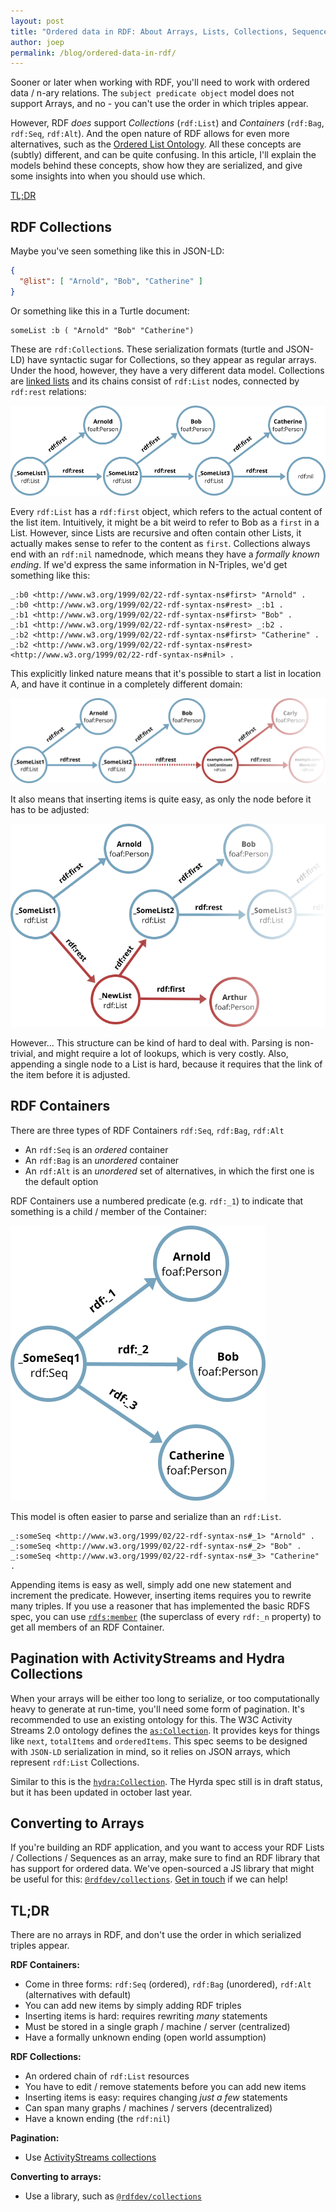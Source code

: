```yaml
---
layout: post
title: "Ordered data in RDF: About Arrays, Lists, Collections, Sequences and Pagination"
author: joep
permalink: /blog/ordered-data-in-rdf/
---
```


Sooner or later when working with RDF, you'll need to work with ordered data / n-ary relations.
The `subject predicate object` model does not support Arrays, and no - you can't use the order in which triples appear.

However, RDF _does_ support _Collections_ (`rdf:List`) and _Containers_ (`rdf:Bag`, `rdf:Seq`, `rdf:Alt`).
And the open nature of RDF allows for even more alternatives, such as the [Ordered List Ontology](http://smiy.sourceforge.net/olo/spec/orderedlistontology.html).
All these concepts are (subtly) different, and can be quite confusing.
In this article, I'll explain the models behind these concepts, show how they are serialized, and give some insights into when you should use which.

[TL;DR](#tldr)

## RDF Collections

Maybe you've seen something like this in JSON-LD:

```json
{
  "@list": [ "Arnold", "Bob", "Catherine" ]
}
```

Or something like this in a Turtle document:

```turtle
someList :b ( "Arnold" "Bob" "Catherine")
```

These are `rdf:Collection`s.
These serialization formats (turtle and JSON-LD) have syntactic sugar for Collections, so they appear as regular arrays.
Under the hood, however, they have a very different data model.
Collections are [linked lists](https://en.wikipedia.org/wiki/Linked_list) and its chains consist of `rdf:List` nodes, connected by `rdf:rest` relations:

![RDF:List](/img/posts/ordered/rdflist_basic.png)

Every `rdf:List` has a `rdf:first` object, which refers to the actual content of the list item.
Intuitively, it might be a bit weird to refer to Bob as a `first` in a List.
However, since Lists are recursive and often contain other Lists, it actually makes sense to refer to the content as `first`.
Collections always end with an `rdf:nil` namednode, which means they have a _formally known ending_.
If we'd express the same information in N-Triples, we'd get something like this:

```ntriples
_:b0 <http://www.w3.org/1999/02/22-rdf-syntax-ns#first> "Arnold" .
_:b0 <http://www.w3.org/1999/02/22-rdf-syntax-ns#rest> _:b1 .
_:b1 <http://www.w3.org/1999/02/22-rdf-syntax-ns#first> "Bob" .
_:b1 <http://www.w3.org/1999/02/22-rdf-syntax-ns#rest> _:b2 .
_:b2 <http://www.w3.org/1999/02/22-rdf-syntax-ns#first> "Catherine" .
_:b2 <http://www.w3.org/1999/02/22-rdf-syntax-ns#rest> <http://www.w3.org/1999/02/22-rdf-syntax-ns#nil> .
```

This explicitly linked nature means that it's possible to start a list in location A, and have it continue in a completely different domain:

![RDF:List](/img/posts/ordered/rdflist_external.png)

It also means that inserting items is quite easy, as only the node before it has to be adjusted:

![RDF:List](/img/posts/ordered/rdflist_insert.png)

However... This structure can be kind of hard to deal with.
Parsing is non-trivial, and might require a lot of lookups, which is very costly.
Also, appending a single node to a List is hard, because it requires that the link of the item before it is adjusted.

## RDF Containers

There are three types of RDF Containers `rdf:Seq`, `rdf:Bag`, `rdf:Alt`

- An `rdf:Seq` is an _ordered_ container
- An `rdf:Bag` is an _unordered_ container
- An `rdf:Alt` is an _unordered_ set of alternatives, in which the first one is the default option

RDF Containers use a numbered predicate (e.g. `rdf:_1`) to indicate that something is a child / member of the Container:

![RDF:Seq](/img/posts/ordered/rdfseq.png)

This model is often easier to parse and serialize than an `rdf:List`.

```ntriples
_:someSeq <http://www.w3.org/1999/02/22-rdf-syntax-ns#_1> "Arnold" .
_:someSeq <http://www.w3.org/1999/02/22-rdf-syntax-ns#_2> "Bob" .
_:someSeq <http://www.w3.org/1999/02/22-rdf-syntax-ns#_3> "Catherine" .
```

Appending items is easy as well, simply add one new statement and increment the predicate.
However, inserting items requires you to rewrite many triples.
If you use a reasoner that has implemented the basic RDFS spec, you can use [`rdfs:member`](https://www.w3.org/TR/rdf-schema/#ch_member) (the superclass of every `rdf:_n` property) to get all members of an RDF Container.

## Pagination with ActivityStreams and Hydra Collections

When your arrays will be either too long to serialize, or too computationally heavy to generate at run-time, you'll need some form of pagination.
It's recommended to use an existing ontology for this.
The W3C Activity Streams 2.0 ontology defines the [`as:Collection`](https://www.w3.org/TR/activitystreams-core/#collection).
It provides keys for things like `next`, `totalItems` and `orderedItems`.
This spec seems to be designed with `JSON-LD` serialization in mind, so it relies on JSON arrays, which represent `rdf:List` Collections.

Similar to this is the [`hydra:Collection`](https://www.hydra-cg.com/spec/latest/core/#collections).
The Hyrda spec still is in draft status, but it has been updated in october last year.

## Converting to Arrays

If you're building an RDF application, and you want to access your RDF Lists / Collections / Sequences as an array, make sure to find an RDF library that has support for ordered data.
We've open-sourced a JS library that might be useful for this: [`@rdfdev/collections`](https://js.rdf.dev/modules/_rdfdev_collections).
[Get in touch](mailto:joep@ontola.io) if we can help!

## TL;DR

There are no arrays in RDF, and don't use the order in which serialized triples appear.

**RDF Containers:**
- Come in three forms: `rdf:Seq` (ordered), `rdf:Bag` (unordered), `rdf:Alt` (alternatives with default)
- You can add new items by simply adding RDF triples
- Inserting items is hard: requires rewriting *many* statements
- Must be stored in a single graph / machine / server (centralized)
- Have a formally unknown ending (open world assumption)

**RDF Collections:**
- An ordered chain of `rdf:List` resources
- You have to edit / remove statements before you can add new items
- Inserting items is easy: requires changing *just a few* statements
- Can span many graphs / machines / servers (decentralized)
- Have a known ending (the `rdf:nil`)

**Pagination:**
- Use [ActivityStreams collections](https://www.w3.org/TR/activitystreams-core/#collection)

**Converting to arrays:**
- Use a library, such as [`@rdfdev/collections`](https://js.rdf.dev/modules/_rdfdev_collections)
